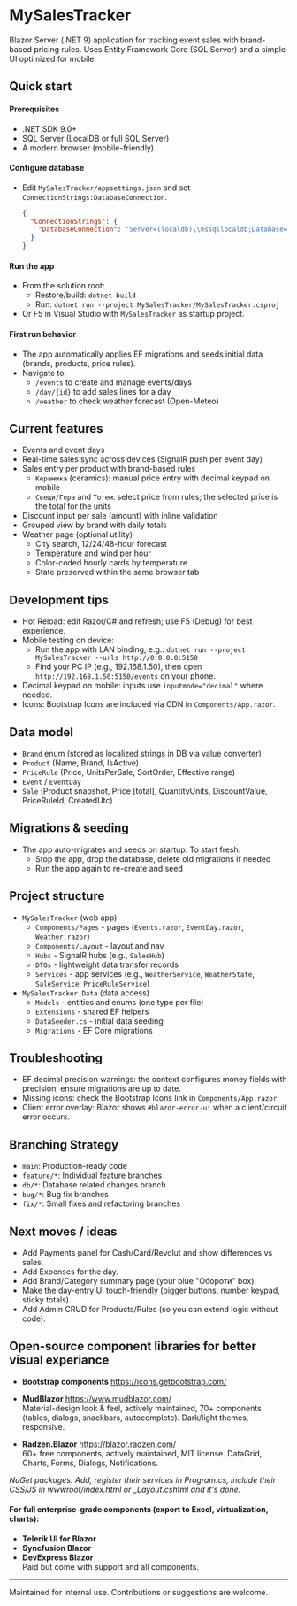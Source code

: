 # MySalesTracker

Blazor Server (.NET 9) application for tracking event sales with brand-based pricing rules. Uses Entity Framework Core (SQL Server) and a simple UI optimized for mobile.

## Quick start

#### Prerequisites

- .NET SDK 9.0+
- SQL Server (LocalDB or full SQL Server)
- A modern browser (mobile-friendly)

#### Configure database

- Edit `MySalesTracker/appsettings.json` and set `ConnectionStrings:DatabaseConnection`.
  ```json
  {
    "ConnectionStrings": {
      "DatabaseConnection": "Server=(localdb)\\mssqllocaldb;Database=MySalesTracker;Trusted_Connection=True;MultipleActiveResultSets=true"
    }
  }
  ```

#### Run the app

- From the solution root:
  - Restore/build: `dotnet build`
  - Run: `dotnet run --project MySalesTracker/MySalesTracker.csproj`
- Or F5 in Visual Studio with `MySalesTracker` as startup project.

#### First run behavior

- The app automatically applies EF migrations and seeds initial data (brands, products, price rules).
- Navigate to:
  - `/events` to create and manage events/days
  - `/day/{id}` to add sales lines for a day
  - `/weather` to check weather forecast (Open-Meteo)

## Current features

- Events and event days
- Real-time sales sync across devices (SignalR push per event day)
- Sales entry per product with brand-based rules
  - `Керамика` (ceramics): manual price entry with decimal keypad on mobile
  - `Свещи/Гора` and `Тотем`: select price from rules; the selected price is the total for the units
- Discount input per sale (amount) with inline validation
- Grouped view by brand with daily totals
- Weather page (optional utility)
  - City search, 12/24/48-hour forecast
  - Temperature and wind per hour
  - Color-coded hourly cards by temperature
  - State preserved within the same browser tab

## Development tips

- Hot Reload: edit Razor/C# and refresh; use F5 (Debug) for best experience.
- Mobile testing on device:
  - Run the app with LAN binding, e.g.: `dotnet run --project MySalesTracker --urls http://0.0.0.0:5150`
  - Find your PC IP (e.g., 192.168.1.50), then open `http://192.168.1.50:5150/events` on your phone.
- Decimal keypad on mobile: inputs use `inputmode="decimal"` where needed.
- Icons: Bootstrap Icons are included via CDN in `Components/App.razor`.

## Data model

- `Brand` enum (stored as localized strings in DB via value converter)
- `Product` (Name, Brand, IsActive)
- `PriceRule` (Price, UnitsPerSale, SortOrder, Effective range)
- `Event` / `EventDay`
- `Sale` (Product snapshot, Price [total], QuantityUnits, DiscountValue, PriceRuleId, CreatedUtc)

## Migrations & seeding

- The app auto-migrates and seeds on startup. To start fresh:
  - Stop the app, drop the database, delete old migrations if needed
  - Run the app again to re-create and seed

## Project structure

- `MySalesTracker` (web app)
  - `Components/Pages` - pages (`Events.razor`, `EventDay.razor`, `Weather.razor`)
  - `Components/Layout` - layout and nav
  - `Hubs` - SignalR hubs (e.g., `SalesHub`)
  - `DTOs` - lightweight data transfer records
  - `Services` - app services (e.g., `WeatherService`, `WeatherState`, `SaleService`, `PriceRuleService`)
- `MySalesTracker.Data` (data access)
  - `Models` - entities and enums (one type per file)
  - `Extensions` - shared EF helpers
  - `DataSeeder.cs` - initial data seeding
  - `Migrations` - EF Core migrations

## Troubleshooting

- EF decimal precision warnings: the context configures money fields with precision; ensure migrations are up to date.
- Missing icons: check the Bootstrap Icons link in `Components/App.razor`.
- Client error overlay: Blazor shows `#blazor-error-ui` when a client/circuit error occurs.

## Branching Strategy

- `main`: Production-ready code
- `feature/*`: Individual feature branches
- `db/*`: Database related changes branch
- `bug/*`: Bug fix branches
- `fix/*`: Small fixes and refactoring branches


## Next moves / ideas

- Add Payments panel for Cash/Card/Revolut and show differences vs sales.
- Add Expenses for the day.
- Add Brand/Category summary page (your blue "Обороти" box).
- Make the day-entry UI touch-friendly (bigger buttons, number keypad, sticky totals).
- Add Admin CRUD for Products/Rules (so you can extend logic without code).

## Open-source component libraries for better visual experiance

- **Bootstrap components** https://icons.getbootstrap.com/

- **MudBlazor** https://www.mudblazor.com/ \
  Material-design look & feel, actively maintained, 70+ components (tables, dialogs, snackbars, autocomplete). Dark/light themes, responsive.

- **Radzen.Blazor** https://blazor.radzen.com/ \
  60+ free components, actively maintained, MIT license. DataGrid, Charts, Forms, Dialogs, Notifications.

_NuGet packages. Add, register their services in Program.cs, include their CSS/JS in wwwroot/index.html or \_Layout.cshtml and it's done._

#### For full enterprise-grade components (export to Excel, virtualization, charts):

- **Telerik UI for Blazor**
- **Syncfusion Blazor**
- **DevExpress Blazor**\
  Paid but come with support and all components.

---

Maintained for internal use. Contributions or suggestions are welcome.


